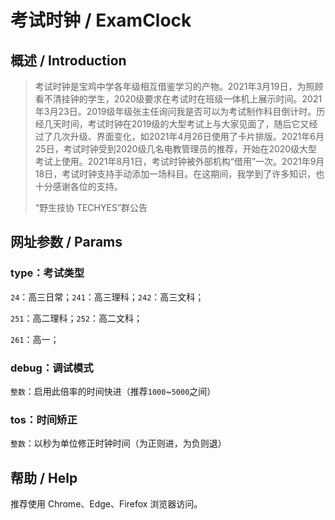 # 考试时钟 / ExamClock

## 概述 / Introduction

> 考试时钟是宝鸡中学各年级相互借鉴学习的产物。2021年3月19日，为照顾看不清挂钟的学生，2020级要求在考试时在班级一体机上展示时间。2021年3月23日。2019级年级张主任询问我是否可以为考试制作科目倒计时。历经几天时间，考试时钟在2019级的大型考试上与大家见面了，随后它又经过了几次升级、界面变化，如2021年4月26日使用了卡片排版。2021年6月25日，考试时钟受到2020级几名电教管理员的推荐，开始在2020级大型考试上使用。2021年8月1日，考试时钟被外部机构“借用”一次。2021年9月18日，考试时钟支持手动添加一场科目。在这期间，我学到了许多知识，也十分感谢各位的支持。
>
> “野生技协 TECHYES”群公告

## 网址参数 / Params

### type：考试类型

`24`：高三日常；`241`：高三理科；`242`：高三文科；

`251`：高二理科；`252`：高二文科；

`261`：高一；

### debug：调试模式

`整数`：启用此倍率的时间快进（推荐`1000`~`5000`之间）

### tos：时间矫正

`整数`：以秒为单位修正时钟时间（为正则进，为负则退）

## 帮助 / Help

推荐使用 Chrome、Edge、Firefox 浏览器访问。
